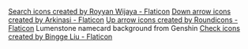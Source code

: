 <a href="https://www.flaticon.com/free-icons/search" title="search icons">Search icons created by Royyan Wijaya - Flaticon</a>
<a href="https://www.flaticon.com/free-icons/down-arrow" title="down arrow icons">Down arrow icons created by Arkinasi - Flaticon</a>
<a href="https://www.flaticon.com/free-icons/up-arrow" title="up arrow icons">Up arrow icons created by Roundicons - Flaticon</a>
Lumenstone namecard background from Genshin
<a href="https://www.flaticon.com/free-icons/check" title="check icons">Check icons created by Bingge Liu - Flaticon</a>